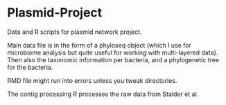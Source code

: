 # Plasmid-Project

Data and R scripts for plasmid network project. 

Main data file is in the form of a phyloseq object (which I use for microbiome analysis but quite useful for working with multi-layered data).
Then also the taxonomic information per bacteria, and a phylogenetic tree for the bacteria. 

RMD file might run into errors unless you tweak directories.

The contig processing R processes the raw data from Stalder et al.
